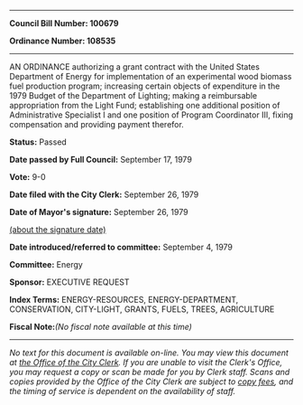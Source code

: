 

********

**Council Bill Number: 100679**
   
**Ordinance Number: 108535**
********

 AN ORDINANCE authorizing a grant contract with the United States Department of Energy for implementation of an experimental wood biomass fuel production program; increasing certain objects of expenditure in the 1979 Budget of the Department of Lighting; making a reimbursable appropriation from the Light Fund; establishing one additional position of Administrative Specialist I and one position of Program Coordinator III, fixing compensation and providing payment therefor.

**Status:** Passed
   
**Date passed by Full Council:** September 17, 1979
   
**Vote:** 9-0
   
**Date filed with the City Clerk:** September 26, 1979
   
**Date of Mayor's signature:** September 26, 1979
   
[(about the signature date)](/~public/approvaldate.htm)
   
   
   
**Date introduced/referred to committee:** September 4, 1979
   
**Committee:** Energy
   
**Sponsor:** EXECUTIVE REQUEST
   
   
**Index Terms:** ENERGY-RESOURCES, ENERGY-DEPARTMENT, CONSERVATION, CITY-LIGHT, GRANTS, FUELS, TREES, AGRICULTURE

**Fiscal Note:**_(No fiscal note available at this time)_
********

_No text for this document is available on-line. You may view this document at [the Office of the City Clerk](http://www.seattle.gov/leg/clerk/contactUs.htm). If you are unable to visit the Clerk's Office, you may request a copy or scan be made for you by Clerk staff. Scans and copies provided by the Office of the City Clerk are subject to [copy fees](http://clerk.seattle.gov/~public/clerkfees.htm), and the timing of service is dependent on the availability of staff._

